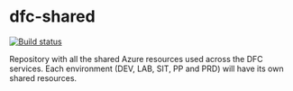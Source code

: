 # dfc-shared

[![Build status](https://sfa-gov-uk.visualstudio.com/Digital%20First%20Careers/_apis/build/status/DFC%20Shared/dfc-shared?branchName=master)](https://sfa-gov-uk.visualstudio.com/Digital%20First%20Careers/_build/latest?definitionId=1131)

Repository with all the shared Azure resources used across the DFC services.
Each environment (DEV, LAB, SIT, PP and PRD) will have its own shared resources.

